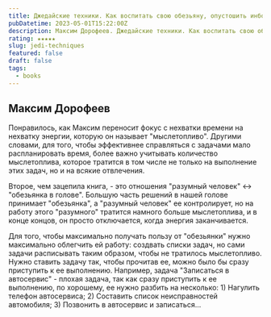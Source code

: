 ```yaml
---
title: Джедайские техники. Как воспитать свою обезьяну, опустошить инбокс и сберечь мыслетопливо
pubDatetime: 2023-05-01T15:22:00Z
description: Максим Дорофеев. Джедайские техники. Как воспитать свою обезьяну, опустошить инбокс и сберечь мыслетопливо.
rating: ★★★★★
slug: jedi-techniques
featured: false
draft: false
tags:
  - books
---
```


## Максим Дорофеев

Понравилось, как Максим переносит фокус с нехватки времени на нехватку энергии, которую он называет "мыслетопливо". Другими словами, для того, чтобы эффективнее справляться с задачами мало распланировать время, более важно учитывать количество мыслетоплива, которое тратится в том числе не только на выполнение этих задач, но и на всякие отвлечения.

Второе, чем зацепила книга, - это отношения "разумный человек" <-> "обезьянка в голове". Большую часть решений в нашей голове принимает "обезьянка", а "разумный человек" ее контролирует, но на работу этого "разумного" тратится намного больше мыслетоплива, и в конце концов, он просто отключается, когда энергия заканчивается.

Для того, чтобы максимально получать пользу от "обезьянки" нужно максимально облегчить ей работу: создвать списки задач, но сами задачи расписывать таким образом, чтобы не тратилось мыслетопливо. Нужно ставить задачу так, чтобы прочитав ее, можно было бы сразу приступить к ее выполнению. Например, задача "Записаться в автосервис" - плохая задача, так как сразу приступить к ее выполнению, по хорошему, ее нужно разбить на несколько: 1) Нагулить телефон автосервиса; 2) Составить список неисправностей автомобиля; 3) Позвонить в автосервис и записаться...
